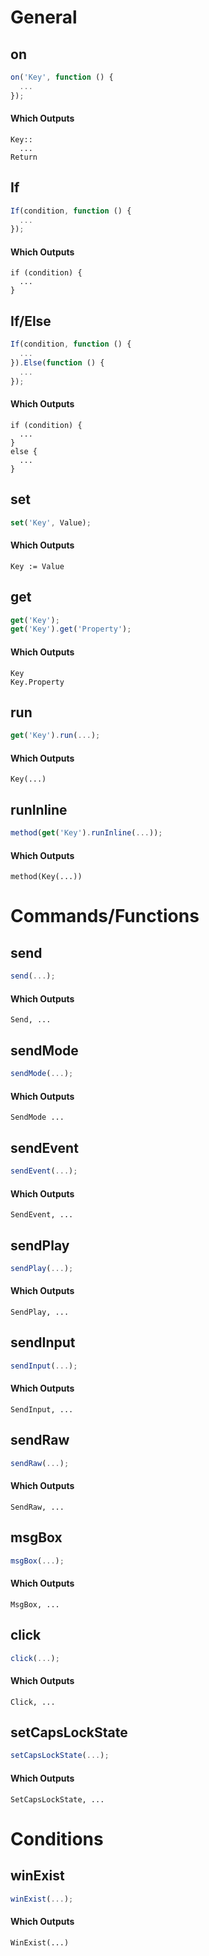 # General

## on
```js
on('Key', function () {
  ...
});
```

#### Which Outputs
```ahk
Key::
  ...
Return
```

## If
```js
If(condition, function () {
  ...
});
```

#### Which Outputs
```ahk
if (condition) {
  ...
}
```

## If/Else
```js
If(condition, function () {
  ...
}).Else(function () {
  ...
});
```

#### Which Outputs
```ahk
if (condition) {
  ...
}
else {
  ...
}
```

## set
```js
set('Key', Value);
```

#### Which Outputs
```ahk
Key := Value
```

## get
```js
get('Key');
get('Key').get('Property');
```

#### Which Outputs
```ahk
Key
Key.Property
```

## run
```js
get('Key').run(...);
```

#### Which Outputs
```ahk
Key(...)
```

## runInline
```js
method(get('Key').runInline(...));
```

#### Which Outputs
```ahk
method(Key(...))
```
# Commands/Functions

## send
```js
send(...);
```

#### Which Outputs
```ahk
Send, ...
```

## sendMode
```js
sendMode(...);
```

#### Which Outputs
```ahk
SendMode ...
```

## sendEvent
```js
sendEvent(...);
```

#### Which Outputs
```ahk
SendEvent, ...
```

## sendPlay
```js
sendPlay(...);
```

#### Which Outputs
```ahk
SendPlay, ...
```

## sendInput
```js
sendInput(...);
```

#### Which Outputs
```ahk
SendInput, ...
```

## sendRaw
```js
sendRaw(...);
```

#### Which Outputs
```ahk
SendRaw, ...
```

## msgBox
```js
msgBox(...);
```

#### Which Outputs
```ahk
MsgBox, ...
```

## click
```js
click(...);
```

#### Which Outputs
```ahk
Click, ...
```

## setCapsLockState
```js
setCapsLockState(...);
```

#### Which Outputs
```ahk
SetCapsLockState, ...
```

# Conditions

## winExist
```js
winExist(...);
```

#### Which Outputs
```ahk
WinExist(...)
```

